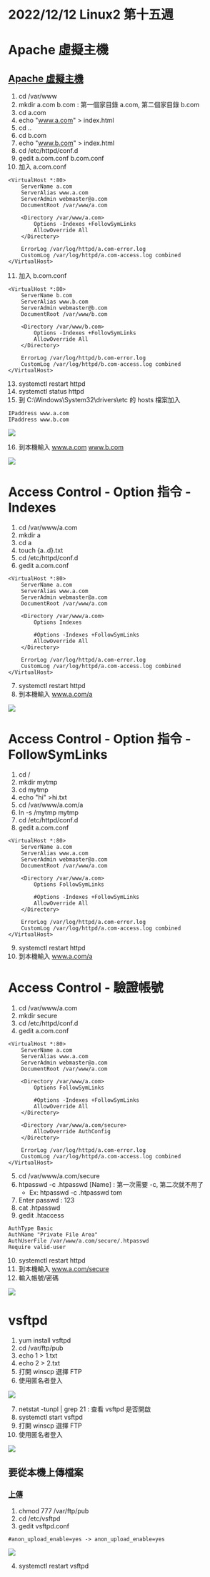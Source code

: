 # 2022/12/12 Linux2 第十五週

# Apache 虛擬主機
## [Apache 虛擬主機](https://www.myfreax.com/how-to-set-up-apache-virtual-hosts-on-centos-7/) 
1. cd /var/www
2. mkdir a.com b.com : 第一個家目錄 a.com, 第二個家目錄 b.com
3. cd a.com
4. echo "www.a.com" > index.html
5. cd ..
6. cd b.com
7. echo "www.b.com" > index.html
8. cd /etc/httpd/conf.d
9. gedit a.com.conf b.com.conf
10. 加入 a.com.conf
```
<VirtualHost *:80>
    ServerName a.com
    ServerAlias www.a.com
    ServerAdmin webmaster@a.com
    DocumentRoot /var/www/a.com

    <Directory /var/www/a.com>
        Options -Indexes +FollowSymLinks
        AllowOverride All
    </Directory>

    ErrorLog /var/log/httpd/a.com-error.log
    CustomLog /var/log/httpd/a.com-access.log combined
</VirtualHost>
```

11. 加入 b.com.conf
```
<VirtualHost *:80>
    ServerName b.com
    ServerAlias www.b.com
    ServerAdmin webmaster@b.com
    DocumentRoot /var/www/b.com

    <Directory /var/www/b.com>
        Options -Indexes +FollowSymLinks
        AllowOverride All
    </Directory>

    ErrorLog /var/log/httpd/b.com-error.log
    CustomLog /var/log/httpd/b.com-access.log combined
</VirtualHost>
```

13. systemctl restart httpd
14. systemctl status httpd
15. 到 C:\Windows\System32\drivers\etc 的 hosts 檔案加入
```
IPaddress www.a.com
IPaddress www.b.com
```

![](https://github.com/yucing/linux2/blob/main/picture/137.png)


16. 到本機輸入 www.a.com www.b.com

![](https://github.com/yucing/linux2/blob/main/picture/138.png)

# Access Control - Option 指令 - Indexes
1. cd /var/www/a.com
2. mkdir a
3. cd a
4. touch {a..d}.txt
5. cd /etc/httpd/conf.d
6. gedit a.com.conf
```
<VirtualHost *:80>
    ServerName a.com
    ServerAlias www.a.com
    ServerAdmin webmaster@a.com
    DocumentRoot /var/www/a.com

    <Directory /var/www/a.com>
        Options Indexes

        #Options -Indexes +FollowSymLinks
        AllowOverride All
    </Directory>

    ErrorLog /var/log/httpd/a.com-error.log
    CustomLog /var/log/httpd/a.com-access.log combined
</VirtualHost>
```
7. systemctl restart httpd
8. 到本機輸入 www.a.com/a


![](https://github.com/yucing/linux2/blob/main/picture/139.png)

# Access Control - Option 指令 - FollowSymLinks
1. cd /
2. mkdir mytmp
3. cd mytmp
4. echo "hi" >hi.txt
5. cd /var/www/a.com/a
6. ln -s /mytmp mytmp
7. cd /etc/httpd/conf.d
8. gedit a.com.conf
```
<VirtualHost *:80>
    ServerName a.com
    ServerAlias www.a.com
    ServerAdmin webmaster@a.com
    DocumentRoot /var/www/a.com

    <Directory /var/www/a.com>
        Options FollowSymLinks

        #Options -Indexes +FollowSymLinks
        AllowOverride All
    </Directory>

    ErrorLog /var/log/httpd/a.com-error.log
    CustomLog /var/log/httpd/a.com-access.log combined
</VirtualHost>
```
9. systemctl restart httpd
10. 到本機輸入 www.a.com/a

# Access Control - 驗證帳號
1. cd /var/www/a.com
2. mkdir secure
3. cd /etc/httpd/conf.d
4. gedit a.com.conf
```
<VirtualHost *:80>
    ServerName a.com
    ServerAlias www.a.com
    ServerAdmin webmaster@a.com
    DocumentRoot /var/www/a.com

    <Directory /var/www/a.com>
        Options FollowSymLinks

        #Options -Indexes +FollowSymLinks
        AllowOverride All
    </Directory>

    <Directory /var/www/a.com/secure>
        AllowOverride AuthConfig
    </Directory>

    ErrorLog /var/log/httpd/a.com-error.log
    CustomLog /var/log/httpd/a.com-access.log combined
</VirtualHost>
```
5. cd /var/www/a.com/secure
6. htpasswd -c .htpasswd \[Name\] : 第一次需要 -c, 第二次就不用了
    * Ex: htpasswd -c .htpasswd tom
7. Enter passwd : 123
8. cat .htpasswd
9. gedit .htaccess
```
AuthType Basic
AuthName "Private File Area"
AuthUserFile /var/www/a.com/secure/.htpasswd
Require valid-user
```
10. systemctl restart httpd
11. 到本機輸入 www.a.com/secure
12. 輸入帳號/密碼

![](https://github.com/yucing/linux2/blob/main/picture/140.png)

# vsftpd
1. yum install vsftpd
2. cd /var/ftp/pub
3. echo 1 > 1.txt
4. echo 2 > 2.txt
5. 打開 winscp 選擇 FTP
6. 使用匿名者登入

![](https://github.com/yucing/linux2/blob/main/picture/141.png)

7. netstat -tunpl | grep 21 : 查看 vsftpd 是否開啟
8. systemctl start vsftpd
9. 打開 winscp 選擇 FTP
10. 使用匿名者登入

![](https://github.com/yucing/linux2/blob/main/picture/142.png)

## 要從本機上傳檔案
### [上傳](https://blog.csdn.net/zhaojia92/article/details/79511581)
1. chmod 777 /var/ftp/pub
2. cd /etc/vsftpd
3. gedit vsftpd.conf
```
#anon_upload_enable=yes -> anon_upload_enable=yes
```

![](https://github.com/yucing/linux2/blob/main/picture/143.png)

4. systemctl restart vsftpd